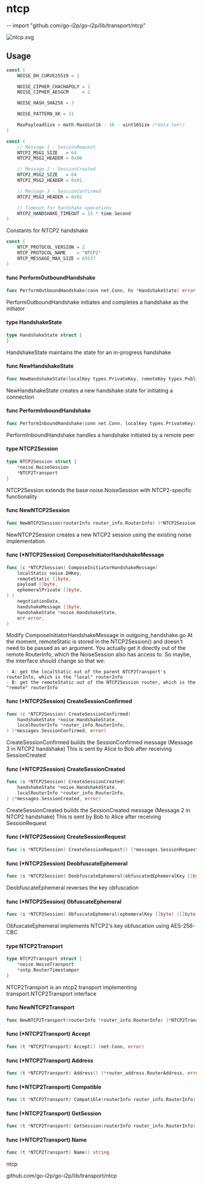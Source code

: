 # ntcp
--
    import "github.com/go-i2p/go-i2p/lib/transport/ntcp"

![ntcp.svg](ntcp.svg)



## Usage

```go
const (
	NOISE_DH_CURVE25519 = 1

	NOISE_CIPHER_CHACHAPOLY = 1
	NOISE_CIPHER_AESGCM     = 2

	NOISE_HASH_SHA256 = 3

	NOISE_PATTERN_XK = 11

	MaxPayloadSize = math.MaxUint16 - 16 - uint16Size /*data len*/
)
```

```go
const (
	// Message 1 - SessionRequest
	NTCP2_MSG1_SIZE   = 64
	NTCP2_MSG1_HEADER = 0x00

	// Message 2 - SessionCreated
	NTCP2_MSG2_SIZE   = 64
	NTCP2_MSG2_HEADER = 0x01

	// Message 3 - SessionConfirmed
	NTCP2_MSG3_HEADER = 0x02

	// Timeout for handshake operations
	NTCP2_HANDSHAKE_TIMEOUT = 15 * time.Second
)
```
Constants for NTCP2 handshake

```go
const (
	NTCP_PROTOCOL_VERSION = 2
	NTCP_PROTOCOL_NAME    = "NTCP2"
	NTCP_MESSAGE_MAX_SIZE = 65537
)
```

#### func  PerformOutboundHandshake

```go
func PerformOutboundHandshake(conn net.Conn, hs *HandshakeState) error
```
PerformOutboundHandshake initiates and completes a handshake as the initiator

#### type HandshakeState

```go
type HandshakeState struct {
}
```

HandshakeState maintains the state for an in-progress handshake

#### func  NewHandshakeState

```go
func NewHandshakeState(localKey types.PrivateKey, remoteKey types.PublicKey, ri *router_info.RouterInfo) (*HandshakeState, error)
```
NewHandshakeState creates a new handshake state for initiating a connection

#### func  PerformInboundHandshake

```go
func PerformInboundHandshake(conn net.Conn, localKey types.PrivateKey) (*HandshakeState, error)
```
PerformInboundHandshake handles a handshake initiated by a remote peer

#### type NTCP2Session

```go
type NTCP2Session struct {
	*noise.NoiseSession
	*NTCP2Transport
}
```

NTCP2Session extends the base noise.NoiseSession with NTCP2-specific
functionality

#### func  NewNTCP2Session

```go
func NewNTCP2Session(routerInfo router_info.RouterInfo) (*NTCP2Session, error)
```
NewNTCP2Session creates a new NTCP2 session using the existing noise
implementation

#### func (*NTCP2Session) ComposeInitiatorHandshakeMessage

```go
func (c *NTCP2Session) ComposeInitiatorHandshakeMessage(
	localStatic noise.DHKey,
	remoteStatic []byte,
	payload []byte,
	ephemeralPrivate []byte,
) (
	negotiationData,
	handshakeMessage []byte,
	handshakeState *noise.HandshakeState,
	err error,
)
```
Modify ComposeInitiatorHandshakeMessage in outgoing_handshake.go At the moment,
remoteStatic is stored in the NTCP2Session() and doesn't need to be passed as an
argument. You actually get it directly out of the remote RouterInfo, which the
NoiseSession also has access to. So maybe, the interface should change so that
we:

    - A: get the localStatic out of the parent NTCP2Transport's routerInfo, which is the "local" routerInfo
    - B: get the remoteStatic out of the NTCP2Session router, which is the "remote" routerInfo

#### func (*NTCP2Session) CreateSessionConfirmed

```go
func (c *NTCP2Session) CreateSessionConfirmed(
	handshakeState *noise.HandshakeState,
	localRouterInfo *router_info.RouterInfo,
) (*messages.SessionConfirmed, error)
```
CreateSessionConfirmed builds the SessionConfirmed message (Message 3 in NTCP2
handshake) This is sent by Alice to Bob after receiving SessionCreated

#### func (*NTCP2Session) CreateSessionCreated

```go
func (s *NTCP2Session) CreateSessionCreated(
	handshakeState *noise.HandshakeState,
	localRouterInfo *router_info.RouterInfo,
) (*messages.SessionCreated, error)
```
CreateSessionCreated builds the SessionCreated message (Message 2 in NTCP2
handshake) This is sent by Bob to Alice after receiving SessionRequest

#### func (*NTCP2Session) CreateSessionRequest

```go
func (s *NTCP2Session) CreateSessionRequest() (*messages.SessionRequest, error)
```

#### func (*NTCP2Session) DeobfuscateEphemeral

```go
func (s *NTCP2Session) DeobfuscateEphemeral(obfuscatedEphemeralKey []byte) ([]byte, error)
```
DeobfuscateEphemeral reverses the key obfuscation

#### func (*NTCP2Session) ObfuscateEphemeral

```go
func (s *NTCP2Session) ObfuscateEphemeral(ephemeralKey []byte) ([]byte, error)
```
ObfuscateEphemeral implements NTCP2's key obfuscation using AES-256-CBC

#### type NTCP2Transport

```go
type NTCP2Transport struct {
	*noise.NoiseTransport
	*sntp.RouterTimestamper
}
```

NTCP2Transport is an ntcp2 transport implementing transport.NTCP2Transport
interface

#### func  NewNTCP2Transport

```go
func NewNTCP2Transport(routerInfo *router_info.RouterInfo) (*NTCP2Transport, error)
```

#### func (*NTCP2Transport) Accept

```go
func (t *NTCP2Transport) Accept() (net.Conn, error)
```

#### func (*NTCP2Transport) Address

```go
func (t *NTCP2Transport) Address() (*router_address.RouterAddress, error)
```

#### func (*NTCP2Transport) Compatible

```go
func (t *NTCP2Transport) Compatible(routerInfo router_info.RouterInfo) bool
```

#### func (*NTCP2Transport) GetSession

```go
func (t *NTCP2Transport) GetSession(routerInfo router_info.RouterInfo) (transport.TransportSession, error)
```

#### func (*NTCP2Transport) Name

```go
func (t *NTCP2Transport) Name() string
```



ntcp 

github.com/go-i2p/go-i2p/lib/transport/ntcp
